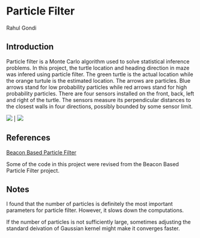 # Particle Filter

Rahul Gondi

## Introduction

Particle filter is a Monte Carlo algorithm used to solve statistical inference problems. In this project, the turtle location and heading direction in maze was infered using particle filter. The green turtle is the actual location while the orange turtule is the estimated location. The arrows are particles. Blue arrows stand for low probability particles while red arrows stand for high probability particles. There are four sensors installed on the front, back, left and right of the turtle. The sensors measure its perpendicular distances to the closest walls in four directions, possibly bounded by some sensor limit. 


![](figures/particle_filter_start.png)  |  ![](figures/particle_filter_converged.png) 


## References

[Beacon Based Particle Filter](https://github.com/mjl/particle_filter_demo)

Some of the code in this project were revised from the Beacon Based Particle Filter project.


## Notes

I found that the number of particles is definitely the most important parameters for particle filter. However, it slows down the computations.

If the number of particles is not sufficiently large, sometimes adjusting the standard deivation of Gaussian kernel might make it converges faster.



